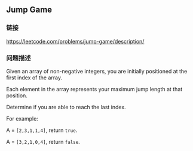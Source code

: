 ## Jump Game  
### 链接  
https://leetcode.com/problems/jump-game/description/  
### 问题描述

Given an array of non-negative integers, you are initially positioned at the first index of the array.



Each element in the array represents your maximum jump length at that position. 



Determine if you are able to reach the last index.



For example:<br />
A = `[2,3,1,1,4]`, return `true`.



A = `[3,2,1,0,4]`, return `false`.


